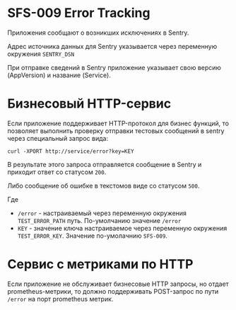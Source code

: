 # SFS-009 Error Tracking

Приложения сообщают о возникших исключениях в Sentry.

Адрес источника данных для Sentry указывается через переменную окружения
`SENTRY_DSN`

При отправке сведений в Sentry приложение указывает свою версию (AppVersion) и
название (Service).

# Бизнесовый HTTP-сервис

Если приложение поддерживает HTTP-протокол для бизнес функций, то позволяет
выполнить проверку отправки тестовых сообщений в sentry через специальный запрос
вида:

```
curl -XPORT http://service/error?key=KEY
```

В результате этого запроса отправляется сообщение в Sentry и приходит ответ со
статусом `200`. 

Либо сообщение об ошибке в текстомов виде со статусом `500`.

Где

* `/error` - настраиваемый через переменную окружения `TEST_ERROR_PATH` путь. По-умолчанию
  значение `/error`
* `KEY` - значение ключа настраиваемое через переменную окружения
  `TEST_ERROR_KEY`. Значение по-умолачнию `SFS-009`.

# Сервис с метриками по HTTP

Если приложение не обслуживает бизнесовые HTTP запросы, но отдает
prometheus-метрики, то должно поддерживать POST-запрос по пути `/error` на порт
prometheus метрик.
